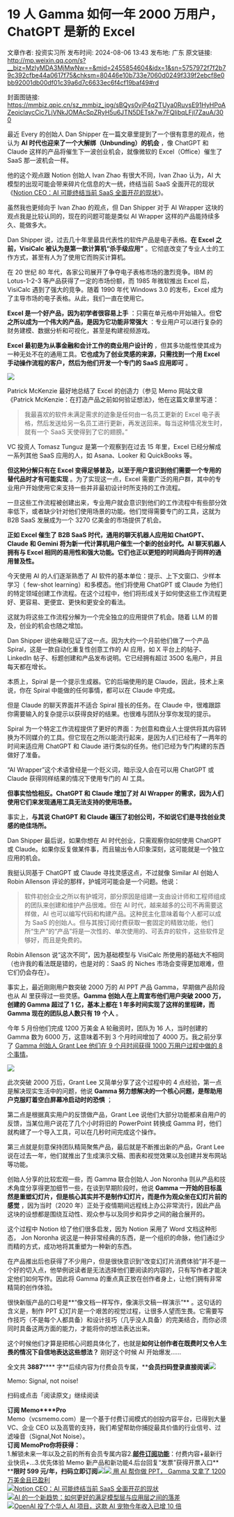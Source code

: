# 19 人 Gamma 如何一年 2000 万用户，ChatGPT 是新的 Excel

文章作者: 投资实习所
发布时间: 2024-08-06 13:43
发布地: 广东
原文链接: http://mp.weixin.qq.com/s?__biz=MzIyMDA3MjMwNw==&mid=2455854604&idx=1&sn=5757972f7f2b79c392cfbe44a0617f75&chksm=80446e10b733e7060d0249f339f2ebcf8e0bb92001db00df01c39a6d7c6633ec6f4cf19baf49#rd

封面图链接: https://mmbiz.qpic.cn/sz_mmbiz_jpg/sBQys0vjP4q2TUya0RuvsE91HyHPoAZeoiclaycCic7LjVNkJOMAcSpZRyH5u6JTN5DETsk7w7FQIibqLFjl7ZauA/300

最近 Every 的创始人 Dan Shipper 在一篇文章里提到了一个很有意思的观点，他认为 **AI
时代也迎来了一个大解绑（Unbunding）的机会** ，像 ChatGPT 和 Claude 这样的产品将催生下一波创业机会，就像微软的
Excel（Office）催生了 SaaS 那一波机会一样。

他的这个观点跟 Notion 创始人 Ivan Zhao 有很大不同，Ivan Zhao 认为，AI 大模型的出现可能会带来碎片化信息的大一统，终结当前
SaaS 全面开花的现状《[Notion CEO：AI 可能终结当前 SaaS
全面开花的现状](http://mp.weixin.qq.com/s?__biz=MzIyMDA3MjMwNw==&mid=2455853490&idx=1&sn=15f102598526cd67abd43d727bf588b6&chksm=804469aeb733e0b81506032f412ec807422651e7edfaf9758cd5ffb7f58e0ce652c540e599b5&scene=21#wechat_redirect)》。

虽然我也更倾向于 Ivan Zhao 的观点，但 Dan Shipper 对于 AI Wrapper 这块的观点我是比较认同的，现在的问题可能是类似 AI
Wrapper 这样的产品能持续多久、能做多大。

Dan Shipper 说，过去几十年里最具代表性的软件产品是电子表格。**在 Excel 之前，VisiCalc 被认为是第一款计算机“杀手级应用”**
。它彻底改变了专业人士的工作方式，甚至有人为了使用它而购买计算机。

在 20 世纪 80 年代，各家公司展开了争夺电子表格市场的激烈竞争。IBM 的 Lotus-1-2-3 等产品获得了一定的市场份额，而 1985
年微软推出 Excel 后，VisiCalc 遇到了强大的竞争。随着 1990 年代 Windows 3.0 的发布，Excel
成为了主导市场的电子表格。从此，我们一直在使用它。

**Excel 是一个好产品，因为初学者很容易上手** ：只需在单元格中开始输入。但**它之所以成为一个伟大的产品，是因为它功能非常强大**
：专业用户可以进行复杂的财务建模、数据分析和可视化，甚至是构建视频游戏。

**Excel 最初是为从事金融和会计工作的商业用户设计的** ，但其多功能性使其成为一种无处不在的通用工具。**它也成为了创业灵感的来源，只需找到一个用
Excel 手动操作流程的客户，然后为他们开发一个专门的 SaaS 应用即可** 。

![](https://mmbiz.qpic.cn/sz_mmbiz_jpg/sBQys0vjP4q2TUya0RuvsE91HyHPoAZeG9Fc99ZiaOnTWuic7agl7u95SIicrDp3dLicZDeALiaibibDYJoN0l1nCfVCg/640?wx_fmt=jpeg&from=appmsg)

Patrick McKenzie 最好地总结了 Excel 的创造力（参见 Memo 网站文章《Patrick
McKenzie：在打造产品之前如何验证想法》，他在这篇文章里写道：

> 我最喜欢的软件未满足需求的迹象是任何由一名员工更新的 Excel 电子表格，然后发送给另一名员工进行更新，再发送回来。每当这种情况发生时，就有一个
> SaaS 天使得到了它的翅膀。”

VC 投资人 Tomasz Tunguz 是第一个观察到在过去 15 年里，Excel 已经分解成一系列其他 SaaS 应用的人，如
Asana、Looker 和 QuickBooks 等。

**但这种分解只有在 Excel 变得足够普及，以至于用户意识到他们需要一个专用的替代品时才有可能实现** 。为了实现这一点，Excel
需要广泛的用户群，其中的专业用户开始使用它来支持一些并非最初设计时所支持的工作流程。

一旦这些工作流程被创建出来，专业用户就会意识到他们的工作流程中有些部分效率低下，或者缺少针对他们使用场景的功能。他们觉得需要专门的工具，这就为 B2B
SaaS 发展成为一个 3270 亿美金的市场提供了机会。

**正如 Excel 催生了 B2B SaaS 时代，通用的聊天机器人应用如 ChatGPT、Claude 和 Gemini
将为新一代计算机用户催生一个新的创业时代。AI 聊天机器人拥有与 Excel 相同的易用性和强大功能。它们也正以更短的时间趋向于同样的通用普及性。**

今天使用 AI 的人们逐渐熟悉了 AI 软件的基本单位：提示、上下文窗口、少样本学习（ few-shot learning）和多模态。他们将使用
ChatGPT 或 Claude 为他们的特定领域创建工作流程。在这个过程中，他们将形成关于如何使这些工作流程更好、更容易、更便宜、更快和更安全的看法。

这就为将这些工作流程分解为一个完全独立的应用提供了机会。随着 LLM 的普及，创业的机会也随之增加。

Dan Shipper 说他亲眼见证了这一点。因为大约一个月前他们做了一个产品 Spiral，这是一款自动化重复性创意工作的 AI 应用，如 X
平台上的帖子、LinkedIn 帖子、标题创建和产品发布说明。它已经拥有超过 3500 名用户，并且每天都在增长。

本质上，Spiral 是一个提示生成器。它的后端使用的是 Claude，因此，技术上来说，你在 Spiral 中能做的任何事情，都可以在 Claude
中完成。

但是 Claude 的聊天界面并不适合 Spiral 擅长的任务。在 Claude
中，很难跟踪你需要输入的复杂提示以获得良好的结果。也很难与团队分享你发现的提示。

Spiral
为一个特定工作流程提供了更好的界面：为创意和商业人士提供将其内容转换为不同媒介的工具。但它现在之所以能流行起来，是因为人们已经有了一两年的时间来适应用
ChatGPT 和 Claude 进行类似的任务。他们已经为专门构建的东西做好了准备。

“AI Wrapper”这个术语曾经是一个贬义词，暗示没人会在可以用 ChatGPT 或 Claude 获得同样结果的情况下使用专门的 AI 工具。

**但事实恰恰相反。ChatGPT 和 Claude 增加了对 AI Wrapper 的需求，因为人们使用它们来发现通用工具无法支持的使用场景。**

事实上，**与其说 ChatGPT 和 Claude 碾压了初创公司，不如说它们是寻找创业灵感的绝佳场所。**

Dan Shipper 最后说，如果你想在 AI 时代创业，只需观察你如何使用 ChatGPT 或
Claude。如果你反复做某件事，而且输出令人印象深刻，这可能就是一个独立应用的机会。

我挺认同基于 ChatGPT 或 Claude 寻找灵感这点，不过就像 Similar AI 创始人 Robin Allenson
评论的那样，护城河可能会是一个问题。他说：

> 软件初创企业之所以有护城河，部分原因是组建一支由设计师和工程师组成的团队来创建和维护产品很难。但在 AI 时代，越来越多的公司不再需要这样做，AI
> 也可以编写代码和构建产品。这种民主化意味着每个人都可以成为 SaaS
> 的创始人。但与其按订阅付费获取一套固定的精致功能，他们所“生产”的“产品”将是一次性的、单次使用的、可丢弃的软件，这些软件足够好，而且是免费的。

Robin Allenson 说“这次不同”，因为基础模型与 VisiCalc 所使用的基础大不相同（也许我的看法既是错的，也是对的：SaaS 的
Niches 市场会变得更加艰难，但它们仍会存在）。

事实上，最近刚刚用户数突破 2000 万的 AI PPT 产品 Gamma，早期做产品阶段也从 AI 里获得过一些灵感。**Gamma
创始人在上周宣布他们用户突破 2000 万，创建的 Gamma 超过了 1 亿，基本上都在 1 年多时间实现了这样的里程碑，而 Gamma
现在的团队总人数只有 19 个人** 。

今年 5 月份他们完成 1200 万美金 A 轮融资时，团队为 16 人，当时创建的 Gamma 数为 6000 万，这意味着不到 3 个月时间增加了
4000 万。我之前分享了 [Gamma 创始人 Grant Lee 他们在 9 个月时间获得 1000 万用户过程中做的 8
个事情](http://mp.weixin.qq.com/s?__biz=MzIyMDA3MjMwNw==&mid=2455853871&idx=1&sn=8c492d6bdc20e1e9396ec26ee22fab0f&chksm=80446b33b733e225aa8b9b47054593855acd1699b4d2f2ffcf782791e2b3986abe247b0081b6&scene=21#wechat_redirect)。

![](https://mmbiz.qpic.cn/sz_mmbiz_jpg/sBQys0vjP4q2TUya0RuvsE91HyHPoAZeDiaMpypzutoCftX8r7pxBpDnJ1rVIKHgAOUMebNrYDwVaCBb8J5yToA/640?wx_fmt=jpeg&from=appmsg)

此次突破 2000 万后，Grant Lee 又简单分享了这个过程中的 4 点经验，第一点是解决现实生活中的问题，他说 **Gamma
努力想解决的一个核心问题，是帮助用户克服盯着空白屏幕冷启动时的恐惧** ；

第二点是根据真实用户的反馈做产品，Grant Lee 说他们大部分功能都来自用户的反馈，当某位用户说花了几个小时将旧的 PowerPoint 转换成
Gamma 时，他们就构建了一个导入工具，可以在几秒时间完成这个操作。

第三点就是刻意保持团队精简聚焦产品，最后就是不断推出新的产品，Grant Lee
说在过去一年，他们就推出了生成演示文稿、图表和视觉效果以及创建并发布网站等功能。

创始人分享的比较宏观一些，而 Gamma 联合创始人 Jon Noronha 则从产品和技术角度分享得更加细节一些，在谈到早期阶段时，他说 **Gamma
一开始的目标虽然是重塑幻灯片，但是核心其实并不是制作幻灯片，而是作为观众坐在幻灯片前的感觉** ，因为当时（2020
年）正处于疫情期间远程线上办公非常流行，因此产品这块的设想都是围绕互动性、观众参与以及同步和异步之间的融合展开的。

这个过程中 Notion 给了他们很多启发，因为 Notion 采用了 Word 文档这种形态， Jon Noronha
说这是一种非常经典的东西，是一个组织的命脉，他们通过少而精的方式，成功地将其重塑为一种新的东西。

在产品推出后也获得了不少用户，但是很快意识到“改变幻灯片消费体验”并不是一个好的切入点，他举例说读者是无法选择他们要阅读的内容的，只有写作者才能决定他们如何写作。因此将
Gamma 的重点真正放在创作者身上，让他们拥有非常精简的创作体验。

很快新版产品的口号是**“像文档一样写作，像演示文稿一样演示”** 。这句话的含义是，制作 PPT
幻灯片是一个艰苦的视觉过程，让很多人望而生畏。它需要写作技巧（不是每个人都具备）和设计技巧（几乎没人具备）的完美结合，而你必须同时具备这两方面的能力，才能将你的想法表达出来。

这个时候他们才算是把核心问题具体化了，也就是**如何让创作者在既费时又令人生畏的情况下自信地表达这些想法？** 刚好这个时候 AI 开始爆发……

全文共 **3887******
字**后续内容为付费会员专属，****会员扫码登录直接阅读**![](https://mmbiz.qpic.cn/sz_mmbiz_png/sBQys0vjP4q2TUya0RuvsE91HyHPoAZeLWAk5dib5JswaujazyNVpXT1dLYs6Q2rzef0z0ASPHia9QibmicsueAd6Q/640?wx_fmt=png&from=appmsg)  

Memo: Signal, not noise!

扫码或点击「阅读原文」继续阅读

**订阅 Memo****Pro**  
Memo（vcsmemo.com）是一个基于付费订阅模式的创投内容平台，已得到大量 VC、企业 CEO
以及高管的支持，我们希望帮助你捕捉最具价值的行业信号、过滤噪音（Signal,Not Noise）。  
**订阅 Memo****Pro****你将获得：**  
1.解锁未来一年以及之前的所有会员专属内容2.[**邮件订阅功能**](http://mp.weixin.qq.com/s?__biz=MzIyMDA3MjMwNw==&mid=2455853781&idx=1&sn=b6f8e3ddc87e9531f3f8c3e9cd98bd9f&chksm=80446ac9b733e3df93b89c17e905182bda7f4d132f3ac468961dfd70badeb92b9fcdf9f7083b&scene=21#wechat_redirect)：付费内容+最新行业快讯+...3.优先体验
Memo 新产品和新功能4.后台回复“发票”获得开票入口**  
****限时 599
元/年，扫码立即订阅**![](https://mmbiz.qpic.cn/mmbiz_png/mrJibAziaMQhQGoNHniac6wGOyRe172dlS0HCYicyjiaCTtly2pULIz6YPNsXeRjoQFSuDYezsia4ibhbAc1X3GKtVRyw/640?wx_fmt=png&wxfrom=5&wx_lazy=1&wx_co=1)[![](https://mmbiz.qpic.cn/sz_mmbiz_jpg/sBQys0vjP4rnpG85fVWicWkbgerVVaUAJgYXthGVkarPFNuQgKE5LAf6Y28mGoJEAmusjNZcyrHzTiaaTQhK2ILA/640?wx_fmt=jpeg)
用 AI 帮你做 PPT， Gamma 又拿了 1200
万美金且已盈利](https://mp.weixin.qq.com/s?__biz=MzIyMDA3MjMwNw==&mid=2455853871&idx=1&sn=8c492d6bdc20e1e9396ec26ee22fab0f&chksm=80446b33b733e225aa8b9b47054593855acd1699b4d2f2ffcf782791e2b3986abe247b0081b6&scene=21#wechat_redirect)  
[![](https://mmbiz.qpic.cn/sz_mmbiz_jpg/sBQys0vjP4pVUd2dicxQPfjGIpHLEwrEla2Z1MOAwu2exoicNeGqrPkMGiaZm9NZrz6icqaR5vjfSmccFTl8V5KIyw/640?wx_fmt=jpeg)Notion
CEO：AI 可能终结当前 SaaS
全面开花的现状](https://mp.weixin.qq.com/s?__biz=MzIyMDA3MjMwNw==&mid=2455853490&idx=1&sn=15f102598526cd67abd43d727bf588b6&chksm=804469aeb733e0b81506032f412ec807422651e7edfaf9758cd5ffb7f58e0ce652c540e599b5&scene=21#wechat_redirect)  
[![](https://mmbiz.qpic.cn/sz_mmbiz_jpg/sBQys0vjP4r2K21loxIBZ1OtUniaE1AwoiaBfgM9JNBMbhFJhhmliaXB12YAquFOwIvv08uAkAxjqt7bwK0YgHeEA/640?wx_fmt=jpeg)AI
的一个新趋势：如何更好的满足模型层与应用层之间的落差](https://mp.weixin.qq.com/s?__biz=MzIyMDA3MjMwNw==&mid=2455854520&idx=1&sn=a38ab7da57ff48a1d788e82e60a8ded1&chksm=80446da4b733e4b24cecd7a2ee9298e6f21f06ef7f337fa62235a9e36120a18abf1cab8e8748&scene=21#wechat_redirect)  
[![](https://mmbiz.qpic.cn/sz_mmbiz_jpg/sBQys0vjP4pA1OGsCuhXBzsbWYoDH4D2ECM016LHeCDUpMkrWtQwLRnmhVbZDysBOUQOBcypdQFgiaR14ksMfwg/640?wx_fmt=jpeg)OpenAI
投了个华人 AI 项目，这款 AI 宠物今年收入已增 10
倍](https://mp.weixin.qq.com/s?__biz=MzIyMDA3MjMwNw==&mid=2455854592&idx=1&sn=189cc6afc245cd25c5a08e536b429636&chksm=80446e1cb733e70af0f4b1a6ff8bd5e71438cbc495a3a05de5b7e5c42d7fcd3a304b15be9136&scene=21#wechat_redirect)

  

